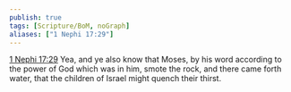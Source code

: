 ```yaml
---
publish: true
tags: [Scripture/BoM, noGraph]
aliases: ["1 Nephi 17:29"]
---
```

[1 Nephi 17:29](https://churchofjesuschrist.org/study/scriptures/bofm/1-ne/17?lang=eng&id=p29#p29) Yea, and ye also know that Moses, by his word according to the power of God which was in him, smote the rock, and there came forth water, that the children of Israel might quench their thirst.
